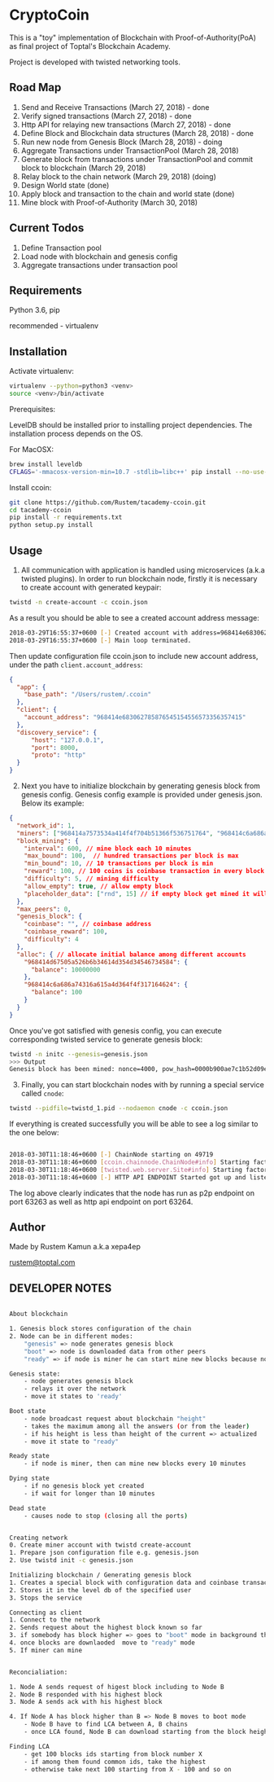 # CryptoCoin

This is a "toy" implementation of Blockchain with Proof-of-Authority(PoA) as final project
of Toptal's Blockchain Academy. 

Project is developed with twisted networking tools.

## Road Map
1. Send and Receive Transactions (March 27, 2018) - done
2. Verify signed transactions (March 27, 2018) - done
3. Http API for relaying new transactions (March 27, 2018) - done
2. Define Block and Blockchain data structures (March 28, 2018) - done
3. Run new node from Genesis Block (March 28, 2018) - doing
4. Aggregate Transactions under TransactionPool (March 28, 2018)
5. Generate block from transactions under TransactionPool and commit block to blockchain (March 29, 2018) 
6. Relay block to the chain network (March 29, 2018) (doing)
7. Design World state (done)
7. Apply block and transaction to the chain and world state (done)
7. Mine block with Proof-of-Authority (March 30, 2018)

## Current Todos
1. Define Transaction pool
3. Load node with blockchain and genesis config
2. Aggregate transactions under transaction pool


 

## Requirements

Python 3.6, pip

recommended - virtualenv

## Installation

Activate virtualenv:
```bash
virtualenv --python=python3 <venv>
source <venv>/bin/activate
```

Prerequisites:

LevelDB should be installed prior to installing project dependencies. The installation
process depends on the OS.

For MacOSX:
```bash
brew install leveldb
CFLAGS='-mmacosx-version-min=10.7 -stdlib=libc++' pip install --no-use-wheel plyvel
```

Install ccoin:
```bash
git clone https://github.com/Rustem/tacademy-ccoin.git
cd tacademy-ccoin
pip install -r requirements.txt
python setup.py install
```

## Usage
1. All communication with application is handled using microservices (a.k.a twisted plugins). In order to run
blockchain node, firstly it is necessary to create account with generated keypair:

```bash
twistd -n create-account -c ccoin.json
```

As a result you should be able to see a created account address message:
```bash
2018-03-29T16:55:37+0600 [-] Created account with address=968414e683062785876545154556573356357415
2018-03-29T16:55:37+0600 [-] Main loop terminated.
```


Then update configuration file ccoin.json to include new account address, under the path `client.account_address`:
```json
{
  "app": {
    "base_path": "/Users/rustem/.ccoin"
  },
  "client": {
    "account_address": "968414e683062785876545154556573356357415"
  },
  "discovery_service": {
      "host": "127.0.0.1",
      "port": 8000,
      "proto": "http"
  }
}
```

2. Next you have to initialize blockchain by generating genesis block from genesis config.
Genesis config example is provided under genesis.json. Below its example:

```json
{
  "network_id": 1,
  "miners": ["968414a7573534a414f4f704b51366f536751764", "968414c6a686a74316a615a4d364f4f317164624"],
  "block_mining": {
    "interval": 600, // mine block each 10 minutes
    "max_bound": 100,  // hundred transactions per block is max
    "min_bound": 10, // 10 transactions per block is min
    "reward": 100, // 100 coins is coinbase transaction in every block mined by miner
    "difficulty": 5, // mining difficulty
    "allow_empty": true, // allow empty block
    "placeholder_data": ["rnd", 15] // if empty block get mined it will be extended with extra 15 bits of data
  },
  "max_peers": 0,
  "genesis_block": {
    "coinbase": "", // coinbase address
    "coinbase_reward": 100,
    "difficulty": 4
  },
  "alloc": { // allocate initial balance among different accounts
    "968414d67505a526b6b34614d354d34546734584": {
      "balance": 10000000
    },
    "968414c6a686a74316a615a4d364f4f317164624": {
      "balance": 100
    }
  }
}
```

Once you've got satisfied with genesis config, you can execute corresponding twisted service to generate
genesis block:

```bash
twistd -n initc --genesis=genesis.json
>>> Output
Genesis block has been mined: nonce=4000, pow_hash=0000b900ae7c1b52d09ed50b2b912c0d5bba9434ac10aa6f8b8998288a49d644
``` 

3. Finally, you can start blockchain nodes with by running a special service called `cnode`:

```bash
twistd --pidfile=twistd_1.pid --nodaemon cnode -c ccoin.json
```

If everything is created successfully you will be able to see a log similar to the one below:

```bash

2018-03-30T11:18:46+0600 [-] ChainNode starting on 49719
2018-03-30T11:18:46+0600 [ccoin.chainnode.ChainNode#info] Starting factory <ccoin.chainnode.ChainNode object at 0x105352748>
2018-03-30T11:18:46+0600 [twisted.web.server.Site#info] Starting factory <twisted.web.server.Site object at 0x10689bf98>
2018-03-30T11:18:46+0600 [-] HTTP API ENDPOINT Started got up and listening on port: 49720
``` 
The log above clearly indicates that the node has run as p2p endpoint on port 63263 as well as http api endpoint on port 63264.  

## Author

Made by Rustem Kamun a.k.a xepa4ep

rustem@toptal.com

## DEVELOPER NOTES

```bash

About blockchain

1. Genesis block stores configuration of the chain
2. Node can be in different modes:
    "genesis" => node generates genesis block
    "boot" => node is downloaded data from other peers
    "ready" => if node is miner he can start mine new blocks because node is actualized

Genesis state: 
    - node generates genesis block
    - relays it over the network
    - move it states to 'ready'

Boot state
    - node broadcast request about blockchain "height"
    - takes the maximum among all the answers (or from the leader)
    - if his height is less than height of the current => actualized 
    - move it state to "ready"

Ready state
    - if node is miner, then can mine new blocks every 10 minutes

Dying state
    - if no genesis block yet created
    - if wait for longer than 10 minutes

Dead state
    - causes node to stop (closing all the ports)


Creating network
0. Create miner account with twistd create-account
1. Prepare json configuration file e.g. genesis.json
2. Use twistd init -c genesis.json

Initializing blockchain / Generating genesis block
1. Creates a special block with configuration data and coinbase transaction
2. Stores it in the level db of the specified user
3. Stops the service

Connecting as client
1. Connect to the network
2. Sends request about the highest block known so far
3. if somebody has block higher => goes to "boot" mode in background thread
4. once blocks are downlaoded  move to "ready" mode
5. If miner can mine


Reconcialiation:

1. Node A sends request of higest block including to Node B
2. Node B responded with his highest block
3. Node A sends ack with his highest block

4. If Node A has block higher than B => Node B moves to boot mode
    - Node B have to find LCA between A, B chains
    - once LCA found, Node B can download starting from the block height

Finding LCA
    - get 100 blocks ids starting from block number X
    - if among them found common ids, take the highest
    - otherwise take next 100 starting from X - 100 and so on





```